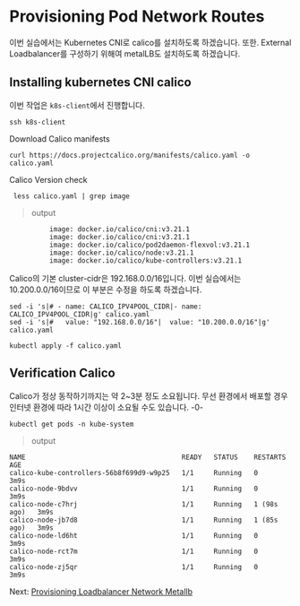 # Provisioning Pod Network Routes

이번 실습에서는 Kubernetes CNI로 calico를 설치하도록 하겠습니다. 또한. External Loadbalancer를 구성하기 위해여 metalLB도 설치하도록 하겠습니다.

## Installing kubernetes CNI calico

이번 작업은 `k8s-client`에서 진행합니다. 

```
ssh k8s-client
```

Download Calico manifests

```
curl https://docs.projectcalico.org/manifests/calico.yaml -o calico.yaml
```

Calico Version check

```
 less calico.yaml | grep image
```

> output

```
          image: docker.io/calico/cni:v3.21.1
          image: docker.io/calico/cni:v3.21.1
          image: docker.io/calico/pod2daemon-flexvol:v3.21.1
          image: docker.io/calico/node:v3.21.1
          image: docker.io/calico/kube-controllers:v3.21.1
```


Calico의 기본 cluster-cidr은 192.168.0.0/16입니다. 이번 실습에서는 10.200.0.0/16이므로 이 부분은 수정을 하도록 하겠습니다.

```
sed -i 's|# - name: CALICO_IPV4POOL_CIDR|- name: CALICO_IPV4POOL_CIDR|g' calico.yaml
sed -i 's|#   value: "192.168.0.0/16"|  value: "10.200.0.0/16"|g' calico.yaml

kubectl apply -f calico.yaml
```

## Verification Calico

Calico가 정상 동작하기까지는 약 2~3분 정도 소요됩니다.
무선 환경에서 배포할 경우 인터넷 환경에 따라 1시간 이상이 소요될 수도 있습니다. -0-

```
kubectl get pods -n kube-system
```

> output

```
NAME                                       READY   STATUS    RESTARTS      AGE
calico-kube-controllers-56b8f699d9-w9p25   1/1     Running   0             3m9s
calico-node-9bdvv                          1/1     Running   0             3m9s
calico-node-c7hrj                          1/1     Running   1 (98s ago)   3m9s
calico-node-jb7d8                          1/1     Running   1 (85s ago)   3m9s
calico-node-ld6ht                          1/1     Running   0             3m9s
calico-node-rct7m                          1/1     Running   0             3m9s
calico-node-zj5qr                          1/1     Running   0             3m9s
```


Next: [Provisioning Loadbalancer Network Metallb](10-provisioning-lb-network-metallb.md)

